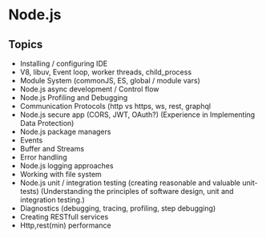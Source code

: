 # Node.js

## Topics
* Installing / configuring IDE
* V8, libuv, Event loop, worker threads, child_process
* Module System (commonJS, ES, global / module vars)
* Node.js async development / Control flow
* Node.js Profiling and Debugging
* Communication Protocols (http vs https, ws, rest, graphql
* Node.js secure app (CORS, JWT, OAuth?) (Experience in Implementing Data Protection)
* Node.js package managers
* Events
* Buffer and Streams
* Error handling
* Node.js logging approaches
* Working with file system
* Node.js unit / integration testing (creating reasonable and valuable unit-tests) (Understanding the principles of software design, unit and integration testing.)
* Diagnostics (debugging, tracing, profiling, step debugging)
* Creating RESTfull services
* Http,rest(min) performance 